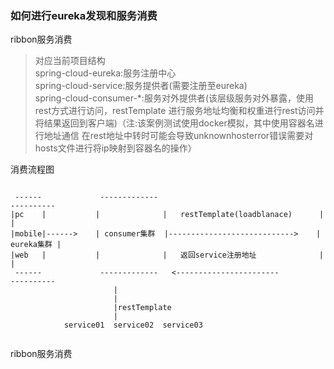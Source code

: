 
### 如何进行eureka发现和服务消费  

<span>ribbon服务消费</span>  
> 对应当前项目结构  
spring-cloud-eureka:服务注册中心  
spring-cloud-service:服务提供者(需要注册至eureka)  
spring-cloud-consumer-*:服务对外提供者(该层级服务对外暴露，使用rest方式进行访问，restTemplate
进行服务地址均衡和权重进行rest访问并将结果返回到客户端)（注:该案例测试使用docker模拟，其中使用容器名进行地址通信
在rest地址中转时可能会导致unknownhosterror错误需要对hosts文件进行将ip映射到容器名的操作）  

<span>消费流程图</span>  
```text  

 ------             -------------                                     ----------  
|pc    |           |              |   restTemplate(loadblanace)      |          |
|mobile|------>    | consumer集群  |---------------------------->    | eureka集群 | 
|web   |           |              |   返回service注册地址              |          |
 ------             -------------   <-----------------------           ----------  
                       |
                       |
                       |restTemplate
                       |
            service01  service02  service03
 
```

<span>ribbon服务消费</span>
